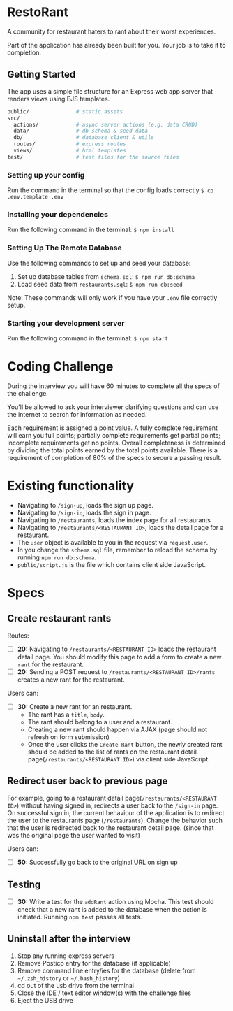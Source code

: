 # RestoRant

A community for restaurant haters to rant about their worst experiences.

Part of the application has already been built for you. Your job is to take it to completion.

## Getting Started

The app uses a simple file structure for an Express web app server that renders views using EJS templates.

```sh
public/               # static assets
src/
  actions/            # async server actions (e.g. data CRUD)
  data/               # db schema & seed data
  db/                 # database client & utils
  routes/             # express routes
  views/              # html templates
test/                 # test files for the source files
```

### Setting up your config

Run the command in the terminal so that the config loads correctly
`$ cp .env.template .env`

### Installing your dependencies

Run the following command in the terminal:
`$ npm install`

### Setting Up The Remote Database

Use the following commands to set up and seed your database:

1. Set up database tables from `schema.sql`: `$ npm run db:schema`
1. Load seed data from `restaurants.sql`: `$ npm run db:seed`

Note: These commands will only work if you have your `.env` file correctly setup.

### Starting your development server

Run the following command in the terminal:
`$ npm start`


# Coding Challenge

During the interview you will have 60 minutes to complete all the specs of the challenge.

You'll be allowed to ask your interviewer clarifying questions and can use the internet to search for information as needed.

Each requirement is assigned a point value. A fully complete requirement will earn you full points; partially complete requirements get partial points; incomplete requirements get no points. Overall completeness is determined by dividing the total points earned by the total points available. There is a requirement of completion of 80% of the specs to secure a passing result.

# Existing functionality

- Navigating to `/sign-up`, loads the sign up page.
- Navigating to `/sign-in`, loads the sign in page.
- Navigating to `/restaurants`, loads the index page for all restaurants
- Navigating to `/restaurants/<RESTAURANT ID>`, loads the detail page for a restaurant.
- The `user` object is available to you in the request via `request.user`.
- In you change the `schema.sql` file, remember to reload the schema by running `npm run db:schema`.
- `public/script.js` is the file which contains client side JavaScript.
# Specs

## Create restaurant rants

Routes:
- [ ] __20:__ Navigating to `/restaurants/<RESTAURANT ID>` loads the restaurant detail page. You should modify this page to add a form to create a new `rant` for the restaurant.
- [ ] __20:__ Sending a POST request to `/restaurants/<RESTAURANT ID>/rants` creates a new rant for the restaurant.

Users can:
- [ ] __30:__ Create a new rant for an restaurant.
  - The rant has a `title`, `body`.
  - The rant should belong to a user and a restaurant.
  - Creating a new rant should happen via AJAX (page should not refresh on form submission)
  - Once the user clicks the `Create Rant` button, the newly created rant should be added to the list of rants on the restaurant detail page(`/restaurants/<RESTAURANT ID>`) via client side JavaScript.

## Redirect user back to previous page

For example, going to a restaurant detail page(`/restaurants/<RESTAURANT ID>`) without having signed in, redirects a user back to the `/sign-in` page. On successful sign in, the current behaviour of the application is to redirect the user to the restaurants page (`/restaurants`). Change the behavior such that the user is redirected back to the restaurant detail page. (since that was the original page the user wanted to visit)

Users can:
- [ ] __50:__ Successfully go back to the original URL on sign up

## Testing

- [ ] __30:__ Write a test for the `addRant` action using Mocha. This test should check that a new rant is added to the database when the action is initiated. Running `npm test` passes all tests.

## Uninstall after the interview

1. Stop any running express servers
2. Remove Postico entry for the database (if applicable)
3. Remove command line entry/ies for the database (delete from `~/.zsh_history` or `~/.bash_history`)
4. cd out of the usb drive from the terminal
5. Close the IDE / text editor window(s) with the challenge files
6. Eject the USB drive
